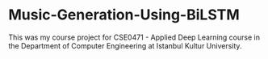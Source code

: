 # Music-Generation-Using-BiLSTM

This was my course project for CSE0471 - Applied Deep Learning course in the Department of Computer Engineering at Istanbul Kultur University.
